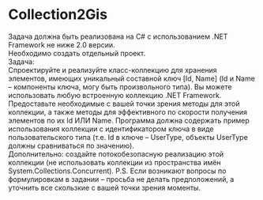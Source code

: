 # Collection2Gis
Задача должна быть реализована на C# с использованием .NET Framework не ниже 2.0
версии.  
Необходимо создать отдельный проект.  
Задача:  
Спроектируйте и реализуйте класс-коллекцию для хранения элементов, имеющих
уникальный составной ключ [Id, Name] (Id и Name – компоненты ключа, могу быть
произвольного типа). Вы можете использовать любую встроенную коллекцию .NET
Framework.  
Предоставьте необходимые с вашей точки зрения методы для этой коллекции, а также
методы для эффективного по скорости получения элементов по их Id ИЛИ Name.
Программа должна содержать пример использования коллекции с идентификатором
ключа в виде пользовательского типа (т.е. Id в ключе – UserType, объекты UserType
должны сравниваться по значению).  
Дополнительно: создайте потокобезопасную реализацию этой коллекции (не
использовать коллекции из пространства имён System.Collections.Concurrent).
P.S. Если возникают вопросы по формулировкам в задании – просьба не делать
предположений, а уточнить все скользкие с вашей точки зрения моменты.
